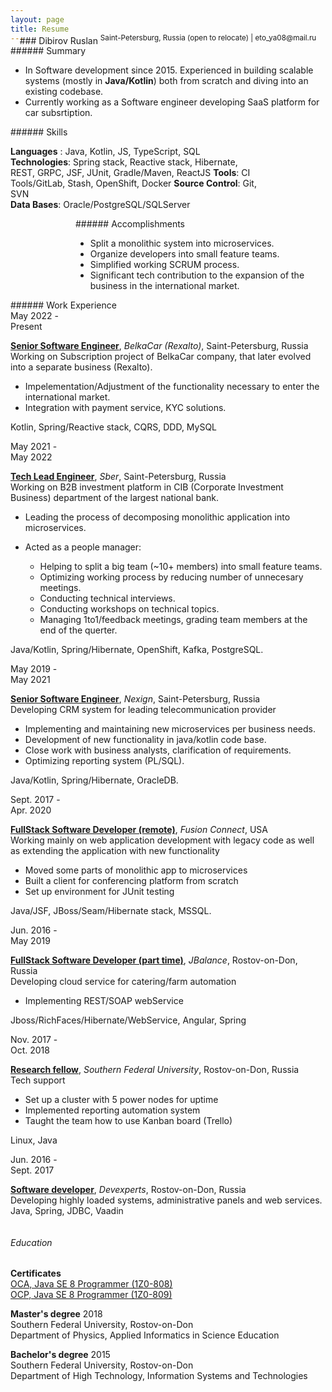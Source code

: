```yaml
---
layout: page
title: Resume
---
```


<div class="resume" markdown="1">  
<div style="text-align: center; margin-top: -30px" markdown="1">  
### Dibirov Ruslan
<sup>Saint-Petersburg, Russia (open to relocate) | eto_ya08@mail.ru</sup>
</div>

<div class="panel" markdown="1">  
###### Summary
</div>

- In Software development since 2015. Experienced in building scalable systems (mostly in **Java/Kotlin**) both from scratch and diving into an existing codebase.
- Currently working as a Software engineer developing SaaS platform for car subsrtiption.

<div style="float: left; width: 400px;" markdown="1">
<div class="panel" markdown="1">  
###### Skills
</div>

**Languages** : Java, Kotlin, JS, TypeScript, SQL
**Technologies**: Spring stack, Reactive stack, Hibernate, REST, GRPC, JSF, JUnit, Gradle/Maven, ReactJS
**Tools**: CI Tools/GitLab, Stash, OpenShift, Docker
**Source Control**: Git, SVN  
**Data Bases**: Oracle/PostgreSQL/SQLServer

</div>

<div style="float: right; width: 400px;" markdown="1">
<div class="panel" markdown="1">  
###### Accomplishments
</div>

- Split a monolithic system into microservices.
- Organize developers into small feature teams.
- Simplified working SCRUM process.
- Significant tech contribution to the expansion of the business in the international market.

</div>
<div style="clear: both"></div>

<div class="panel" markdown="1">  
###### Work Experience
</div>

<div class="date">May 2022 - <br>Present</div>
<div class="work_position" markdown="1">

**<u>Senior Software Engineer</u>**, _BelkaCar (Rexalto)_, Saint-Petersburg, Russia  
Working on Subscription project of BelkaCar company, that later evolved into a separate business (Rexalto).

- Impelementation/Adjustment of the functionality necessary to enter the international market.
- Integration with payment service, KYC solutions.

Kotlin, Spring/Reactive stack, CQRS, DDD, MySQL

</div>
<div style="clear: both"></div>

<div class="date">May 2021 - <br>May 2022</div>
<div class="work_position" markdown="1">

**<u>Tech Lead Engineer</u>**, _Sber_, Saint-Petersburg, Russia  
Working on B2B investment platform in CIB (Corporate Investment Business) department of the largest national bank.

- Leading the process of decomposing monolithic application into microservices.
- Acted as a people manager:

  - Helping to split a big team (~10+ members) into small feature teams.
  - Optimizing working process by reducing number of unnecesary meetings.
  - Conducting technical interviews.
  - Conducting workshops on technical topics.
  - Managing 1to1/feedback meetings, grading team members at the end of the querter.

Java/Kotlin, Spring/Hibernate, OpenShift, Kafka, PostgreSQL.

</div>
<div style="clear: both"></div>

<div class="date">May 2019 - <br>May 2021</div>
<div class="work_position" markdown="1">

**<u>Senior Software Engineer</u>**, _Nexign_, Saint-Petersburg, Russia  
Developing CRM system for leading telecommunication provider

- Implementing and maintaining new microservices per business needs.
- Development of new functionality in java/kotlin code base.
- Close work with business analysts, clarification of requirements.
- Optimizing reporting system (PL/SQL).

Java/Kotlin, Spring/Hibernate, OracleDB.

</div>
<div style="clear: both"></div>

<div class="date">Sept. 2017 - <br>Apr. 2020</div>
<div class="work_position" markdown="1">

**<u>FullStack Software Developer (remote)</u>**, _Fusion Connect_, USA  
Working mainly on web application development with legacy code as well as extending the application with new functionality

- Moved some parts of monolithic app to microservices
- Built a client for conferencing platform from scratch
- Set up environment for JUnit testing

Java/JSF, JBoss/Seam/Hibernate stack, MSSQL.

</div>
<div style="clear: both"></div>

<div class="date">Jun. 2016 - <br>May 2019</div>
<div class="work_position" markdown="1">

**<u>FullStack Software Developer (part time)</u>**, _JBalance_, Rostov-on-Don, Russia  
Developing cloud service for catering/farm automation

- Implementing REST/SOAP webService

Jboss/RichFaces/Hibernate/WebService, Angular, Spring

</div>
<div style="clear: both"></div>

<div class="date">Nov. 2017 - <br>Oct. 2018</div>
<div class="work_position" markdown="1">

**<u>Research fellow</u>**, _Southern Federal University_, Rostov-on-Don, Russia  
Tech support

- Set up a cluster with 5 power nodes for uptime
- Implemented reporting automation system
- Taught the team how to use Kanban board (Trello)

Linux, Java

</div>
<div style="clear: both"></div>

<div class="date">Jun. 2016 - <br>Sept. 2017</div>
<div class="work_position" markdown="1">

**<u>Software developer</u>**, _Devexperts_, Rostov-on-Don, Russia  
Developing highly loaded systems, administrative panels and web services.  
Java, Spring, JDBC, Vaadin

</div>

<div style="clear: both"></div>
<div class="panel" markdown="1">

###### Education

</div>

**Certificates**  
[OCA, Java SE 8 Programmer (1Z0-808)](https://www.youracclaim.com/badges/8510ebc8-88c9-454e-bf23-94d2dd41a31c)  
[OCP, Java SE 8 Programmer (1Z0-809)](https://www.youracclaim.com/badges/d0508c70-4a97-4497-8d55-a2b27dd162a5)

**Master's degree** 2018  
Southern Federal University, Rostov-on-Don  
Department of Physics, Applied Informatics in Science Education

**Bachelor's degree** 2015  
Southern Federal University, Rostov-on-Don  
Department of High Technology, Information Systems and Technologies

</div>
